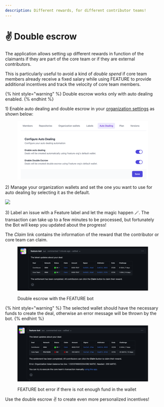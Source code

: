 ```yaml
---
description: Different rewards, for different contributor teams!
---
```


# ✌ Double escrow

The application allows setting up different rewards in function of the claimants if they are part of the core team or if they are external contributors.

This is particularly useful to avoid a kind of _double spend_ if core team members already receive a fixed salary while using FEATURE to provide additional incentives and track the velocity of core team members.

{% hint style="warning" %}
Double escrow works only with auto dealing enabled.
{% endhint %}

1\) Enable auto dealing and double escrow in your [organization settings](https://dashboard.feature.sh/settings/wallets) as shown below:

<figure><img src="../.gitbook/assets/capture-dashboard-settings-double-escrow.png" alt=""><figcaption></figcaption></figure>

2\) Manage your organization wallets and set the one you want to use for auto dealing by selecting it as the default.

![](../.gitbook/assets/select\_organization\_wallet.png)

3\) Label an issue with a Feature label and let the magic happen 🪄. The transaction can take up to a few minutes to be processed, but fortunately the Bot will keep you updated about the progress!

The _Claim_ link contains the information of the reward that the contributor or core team can claim.

<figure><img src="../.gitbook/assets/capture-github-double-escrow-label.png" alt=""><figcaption><p>Double escrow with the FEATURE bot</p></figcaption></figure>

{% hint style="warning" %}
The selected wallet should have the necessary funds to create the deal, otherwise an error message will be thrown by the bot.
{% endhint %}

<figure><img src="../.gitbook/assets/capture-github-double-escrow-fail.png" alt=""><figcaption><p>FEATURE bot error if there is not enough fund in the wallet</p></figcaption></figure>

Use the double escrow ✌️ to create even more personalized incentives!

